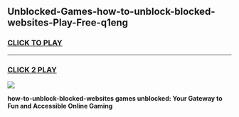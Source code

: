 
## Unblocked-Games-how-to-unblock-blocked-websites-Play-Free-q1eng
<h3>
<a href="https://premium76.site?title=how-to-unblock-blocked-websites&ref=23A">CLICK TO PLAY</a></h3>
<hr>

<h3>
<a href="https://premium76.site?title=how-to-unblock-blocked-websites&ref=23A">CLICK 2 PLAY</a>
  
</h3>

<a href="https://premium76.site?title=how-to-unblock-blocked-websites&ref=23A"><img src="https://clearcache.store/games.png"></a>


**how-to-unblock-blocked-websites games unblocked: Your Gateway to Fun and Accessible Online Gaming**
